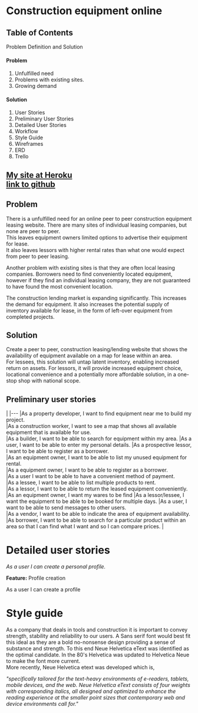 # Construction equipment online


## Table of Contents

Problem Definition and Solution

#### Problem
  1. Unfulfilled need
  2. Problems with existing sites.
  3. Growing demand

#### Solution
  1. User Stories
  2. Preliminary User Stories
  3. Detailed User Stories
  4. Workflow
  5. Style Guide
  6. Wireframes
  7. ERD
  8. Trello

  [My site at Heroku](nba.com "to the site")  
  [link to github](construct.github.com)
-------------------
## Problem

There is a unfulfilled need for an online peer to peer construction equipment leasing website. There are many sites of individual leasing companies, but none are peer to peer.  
This leaves equipment owners limited options to advertise their equipment for lease.  
It also leaves lessors with higher rental rates than what one would expect from peer to peer leasing.  

Another problem with existing sites is that they are often local leasing companies. Borrowers need to find conveniently located equipment, however if they find an individual leasing company, they are not guaranteed to have found the most convenient location.  

The construction lending market is expanding significantly.  This increases the demand for equipment. It also increases the potential supply of inventory available for lease, in the form of left-over equipment from completed projects.  

## Solution

Create a peer to peer, construction leasing/lending website that shows the availability of equipment available on a map for lease within an area.  
For lessees, this solution will untap latent inventory,  enabling increased return on assets.  For lessors, it will provide increased equipment choice, locational convenience and a potentially more affordable solution, in a one-stop shop with national scope.  


## Preliminary user stories
|
|---
|As a property developer, I want to find equipment near me to build my project.  
|As a construction worker, I want to see a map that shows all available equipment that is available for use.    
|As a builder, I want to be able to search for equipment within my area.
|As a user, I want to be able to enter my personal details.
|As a prospective lessor, I want to be able to register as a borrower.  
|As an equipment owner, I want to be able to list my unused equipment for rental.  
|As a equipment owner, I want to be able to register as a borrower.  
|As a user I want to be able to have a convenient method of payment.  
|As a lessee, I want to be able to list multiple products to rent.  
|As a lessor, I want to be able to return the leased equipment conveniently.  
|As an equipment owner, I want my wares to be find
|As a lessor/lessee, I want the equipment to be able to be booked for multiple days. 
|As a user, I want to be able to send messages to other users.  
|As a vendor, I want to be able to indicate the area of equipment availability. 
|As borrower, I want to be able to search for a particular product within  an area so that I can find what I want and so I can compare prices.
|

# Detailed user stories
*As a user I can create a personal profile.*  

**Feature:** Profile creation 

As a user I can create a profile


# Style guide
 
As a company that deals in tools and construction it is important to convey strength, stability and reliability to our users. A Sans serif font would best fit this ideal as they are a bold no-nonsense design providing a sense of substance and strength.
To this end Neue Helvetica eText was identified as the optimal candidate. 
In the 80's Helvetica was updated to Helvetica Neue to make the font more current.  
More recently, Neue Helvetica etext was developed which is, 

*"specifically tailored for the text-heavy environments of e-readers, tablets, mobile devices, and the web. Neue Helvetica eText consists of four weights with corresponding italics, all designed and optimized to enhance the reading experience at the smaller point sizes that contemporary web and device environments call for."*

